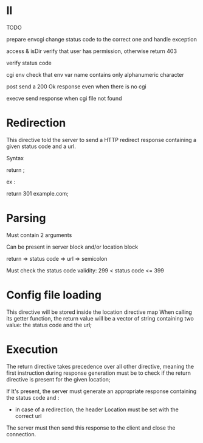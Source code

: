 # II

TODO

prepare envcgi  change status code to the correct one and handle exception

access & isDir  verify that user has permission, otherwise return 403

verify status code 

cgi env    check that env var name contains only alphanumeric character

post    send a 200 Ok response even when there is no cgi

execve send response when cgi file not found 

# Redirection

This directive told the server to send a HTTP redirect response containing
a given status code and a url.

Syntax

return <status code> <url>;

ex : 

return 301 example.com;

# Parsing

Must contain 2 arguments 

Can be present in server block and/or location block

return => status code => url => semicolon

Must check the status code validity: 299 < status code <= 399

# Config file loading

This directive will be stored inside the location directive map
When calling its getter function, the return value will be a vector
of string containing two value: the status code and the url;

# Execution

The return directive takes precedence over all other directive,
meaning the first instruction during response generation must be 
to check if the return directive is present for the given location;

If It's present, the server must generate an appropriate response containing
the status code and :

-   in case of a redirection, the header Location must be set with the correct url

The server must then send this response to the client and close the connection.
    





    
